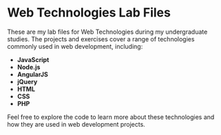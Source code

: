 # Web Technologies Lab Files

These are my lab files for Web Technologies during my undergraduate studies. The projects and exercises cover a range of technologies commonly used in web development, including:

- **JavaScript**
- **Node.js**
- **AngularJS**
- **jQuery**
- **HTML**
- **CSS**
- **PHP**

Feel free to explore the code to learn more about these technologies and how they are used in web development projects.
